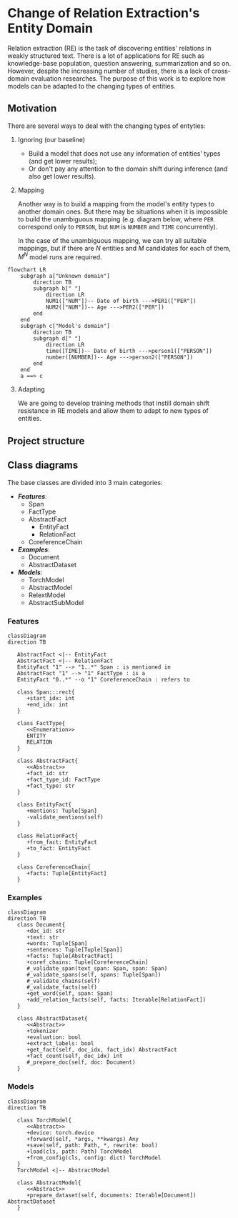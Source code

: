 # Change of Relation Extraction's Entity Domain

Relation extraction (RE) is the task of discovering entities' relations in weakly structured text. There is a lot of
applications for RE such as knowledge-base population, question answering, summarization and so on. However, despite the
increasing number of studies, there is a lack of cross-domain evaluation researches. The purpose of this work is to
explore how models can be adapted to the changing types of entities.

## Motivation

There are several ways to deal with the changing types of entyties:

1) Ignoring (our baseline)

    * Build a model that does not use any information of entities' types (and get lower results);
    * Or don't pay any attention to the domain shift during inference (and also get lower results).

2) Mapping

   Another way is to build a mapping from the model's entity types to another domain ones. But there may be situations
   when it is impossible to build the unambiguous mapping (e.g. diagram below, where `PER` correspond only to `PERSON`,
   but `NUM` is `NUMBER` and `TIME` concurrently).

   In the case of the unambiguous mapping, we can try all suitable mappings, but if there are $N$ entities and $M$
   candidates for each of them, $M^N$ model runs are required.

```mermaid
flowchart LR
    subgraph a["Unknown domain"]
        direction TB
        subgraph b[" "]
            direction LR
            NUM1(["NUM"])-- Date of birth --->PER1(["PER"])
            NUM2(["NUM"])-- Age --->PER2(["PER"])
        end
    end
    subgraph c["Model's domain"]
        direction TB
        subgraph d[" "]
            direction LR
            time([TIME])-- Date of birth --->person1(["PERSON"])
            number([NUMBER])-- Age --->person2(["PERSON"])
        end
    end
    a ==> c 
```

3) Adapting

   We are going to develop training methods that instill domain shift resistance in RE models and allow them to adapt to
   new types of entities.

## Project structure

## Class diagrams

The base classes are divided into 3 main categories:

* **_Features_**:
  * Span
  * FactType
  * AbstractFact
    * EntityFact
    * RelationFact
  * CoreferenceChain
* **_Examples_**:
  * Document
  * AbstractDataset
* **_Models_**:
  * TorchModel
  * AbstractModel
  * RelextModel
  * AbstractSubModel

### Features
```mermaid
classDiagram
direction TB

   AbstractFact <|-- EntityFact
   AbstractFact <|-- RelationFact
   EntityFact "1" --> "1..*" Span : is mentioned in
   AbstractFact "1" --> "1" FactType : is a
   EntityFact "0..*" --o "1" CoreferenceChain : refers to
   
   class Span:::rect{
      +start_idx: int
      +end_idx: int
   }
   
   class FactType{
      <<Enumeration>>
      ENTITY
      RELATION
   }

   class AbstractFact{
      <<Abstract>> 
      +fact_id: str
      +fact_type_id: FactType
      +fact_type: str
   }
   
   class EntityFact{
      +mentions: Tuple[Span]
      -validate_mentions(self)
   }
   
   class RelationFact{
      +from_fact: EntityFact
      +to_fact: EntityFact
   }
   
   class CoreferenceChain{
      +facts: Tuple[EntityFact]
   }
```
### Examples
```mermaid
classDiagram
direction TB
   class Document{
      +doc_id: str
      +text: str
      +words: Tuple[Span]
      +sentences: Tuple[Tuple[Span]]
      +facts: Tuple[AbstractFact]
      +coref_chains: Tuple[CoreferenceChain]
      #_validate_span(text_span: Span, span: Span)
      #_validate_spans(self, spans: Tuple[Span])
      #_validate_chains(self)
      #_validate_facts(self)
      +get_word(self, span: Span)
      +add_relation_facts(self, facts: Iterable[RelationFact])
   }
   
   class AbstractDataset{
      <<Abstract>>
      +tokenizer
      +evaluation: bool
      +extract_labels: bool
      +get_fact(self, doc_idx, fact_idx) AbstractFact
      +fact_count(self, doc_idx) int
      #_prepare_doc(self, doc: Document)
   }
```

### Models
```mermaid
classDiagram
direction TB

   class TorchModel{
      <<Abstract>>
      +device: torch.device
      +forward(self, *args, **kwargs) Any
      +save(self, path: Path, *, rewrite: bool)
      +load(cls, path: Path) TorchModel
      +from_config(cls, config: dict) TorchModel
   }
   TorchModel <|-- AbstractModel
   
   class AbstractModel{
      <<Abstract>>
      +prepare_dataset(self, documents: Iterable[Document])  AbstractDataset
   }
   
```

